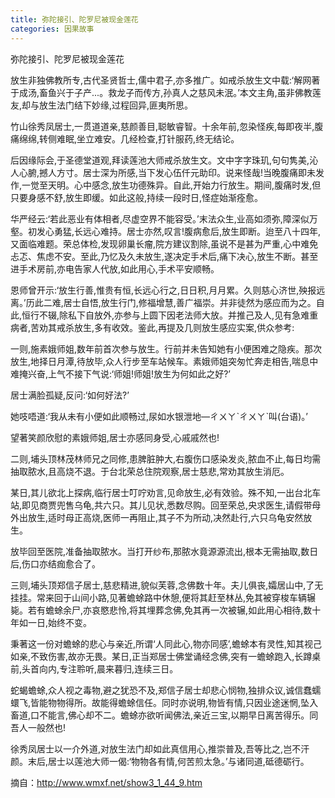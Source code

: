 ```yaml
---
title: 弥陀接引、陀罗尼被现金莲花
categories: 因果故事
---
```


	   
弥陀接引、陀罗尼被现金莲花

放生非独佛教所专,古代圣贤哲士,儒中君子,亦多推广。如戒杀放生文中载:‘解网著于成汤,畜鱼兴于子产...。救龙子而传方,孙真人之慈风未泯。’本文主角,虽非佛教莲友,却与放生法门结下妙缘,过程回异,匪夷所思。

竹山徐秀凤居士,一贯道道亲,慈颜善目,聪敏睿智。十余年前,忽染怪疾,每即夜半,腹痛绵绵,转侧难眠,坐立难安。几经检查,打针服药,终无结论。

后因缘际会,于圣德堂道观,拜读莲池大师戒杀放生文。文中字字珠玑,句句隽美,沁人心腑,撼人方寸。居士深为所感,当下发心伍仟元助印。说来怪哉!当晚腹痛即未发作,一觉至天明。心中感念,放生功德殊异。自此,开始力行放生。期间,腹痛时发,但只要身感不舒,放生即缓。如此这般,持续一段时日,怪症始渐痊愈。

华严经云:‘若此恶业有体相者,尽虚空界不能容受。’末法众生,业高如须弥,障深似万壑。初发心勇猛,长远心难持。居士亦然,叹言!腹病愈后,放生即断。迨至八十四年,又面临难题。荣总体检,发现卵巢长瘤,院方建议割除,虽说不是甚为严重,心中难免忐忑、焦虑不安。至此,乃忆及久未放生,遂决定手术后,痛下决心,放生不断。甚至进手术房前,亦电告家人代放,如此用心,手术平安顺畅。

恩师曾开示:‘放生行善,惟贵有恒,长远心行之,日日积,月月累。久则慈心济世,殃报远离。’历此二难,居士自悟,放生行门,修福增慧,善广福崇。并非徒然为感应而为之。自此,恒行不辍,除私下自放外,亦参与上圆下因老法师大放。并推己及人,见有急难重病者,苦劝其戒杀放生,多有收效。鉴此,再提及几则放生感应实案,供众参考:

一则,施素娥师姐,数年前首次参与放生。行前并未告知她有小便困难之隐疾。那次放生,地择日月潭,待放毕,众人行步至车站候车。素娥师姐突匆忙奔走相告,喘息中难掩兴奋,上气不接下气说:‘师姐!师姐!放生为何如此之好?’

居士满脸孤疑,反问:‘如何好法?’

她吱唔道:‘我从未有小便如此顺畅过,尿如水银泄地—ㄔㄨㄚˋㄔㄨㄚˋ叫(台语)。’

望著笑颜欣慰的素娥师姐,居士亦感同身受,心戚戚然也!

二则,埔头顶林茂林师兄之同修,患脾脏肿大,右腹伤口感染发炎,脓血不止,每日均需抽取脓水,且高烧不退。于台北荣总住院观察,居士慈悲,常劝其放生消厄。

某日,其儿欲北上探病,临行居士叮咛劝言,见命放生,必有效验。殊不知,一出台北车站,即见商贾兜售乌龟,共六只。其儿见状,悉数尽购。回至荣总,央求医生,请假带母外出放生,适时母正高烧,医师一再阻止,其子不为所动,决然赴行,六只乌龟安然放生。

放毕回至医院,准备抽取脓水。当打开纱布,那脓水竟源源流出,根本无需抽取,数日后,伤口亦结痂愈合了。

三则,埔头顶郑信子居士,慈悲精进,貌似芙蓉,念佛数十年。夫儿俱丧,孀居山中,了无挂挂。常来回于山间小路,见著蟾蜍路中休憩,便将其赶至林丛,免其被穿梭车辆辗毙。若有蟾蜍余尸,亦哀愍悲怜,将其埋葬念佛,免其再一次被辗,如此用心相待,数十年如一日,始终不变。

秉著这一份对蟾蜍的悲心与亲近,所谓‘人同此心,物亦同感’,蟾蜍本有灵性,知其视己如亲,不致伤害,故亦无畏。某日,正当郑居士佛堂诵经念佛,突有一蟾蜍跑入,长蹲桌前,头首向内,专注聆听,晨来暮归,连续三日。

蛇蝎蟾蜍,众人视之毒物,避之犹恐不及,郑信子居士却悲心悯物,独排众议,诚信蠢蠕蠉飞,皆能物物得所。故能得蟾蜍信任。同时亦说明,物皆有情,只因业途迷惘,坠入畜道,口不能言,佛心却不二。蟾蜍亦欲听闻佛法,亲近三宝,以期早日离苦得乐。同吾人一般然也!

徐秀凤居士以一介外道,对放生法门却如此真信用心,推崇普及,吾等比之,岂不汗颜。末后,居士以莲池大师一偈:‘物物各有情,何苦煎太急。’与诸同道,砥德砺行。


摘自：http://www.wmxf.net/show3_1_44_9.htm
